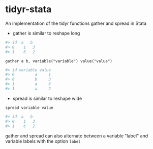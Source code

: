 tidyr-stata
===========

An implementation of the tidyr functions gather and spread in Stata



- gather is similar to reshape long
```R
#> id  a   b
#> 0	1	3
#> 1	6	2
```
```
gather a b, variable("variable") value("value")
```

```R
#> id variable value
#> 0         a     1
#> 0         b     3
#> 1		 a     6
#> 1         a     2
```

- spread is similar to reshape wide 
```
spread variable value
```
```R
#> id  a   b
#> 0	1	3
#> 1	6	2
```




gather and spread can also alternate between a variable "label" and variable labels with the option `label`
